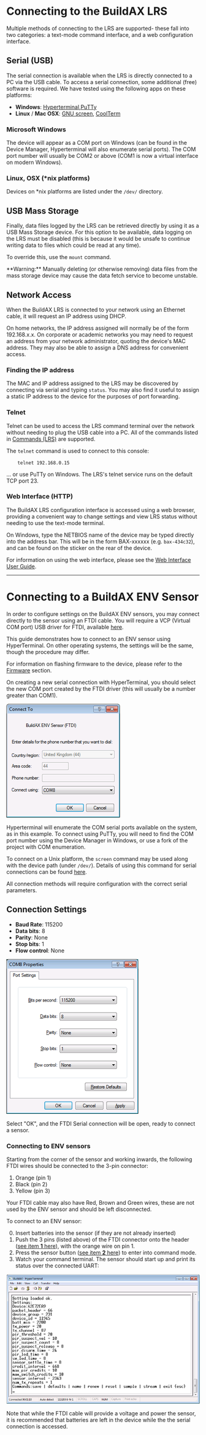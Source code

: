 
[//]: # (LRS Connection Guide)

# Connecting to the BuildAX LRS

Multiple methods of connecting to the LRS are supported- these fall into 
two categories: a text-mode command interface, and a web configuration 
interface.


## Serial (USB)

The serial connection is available when the LRS is directly connected to a 
PC via the USB cable. To access a serial connection, some additional (free)
software is required. We have tested using the following apps on these 
platforms:

 * __Windows__: [Hyperterminal](#),[PuTTy](http://www.chiark.greenend.org.uk/~sgtatham/putty/)
 * __Linux__ / __Mac OSX__: [GNU screen](http://www.gnu.org/software/screen/), [CoolTerm](http://freeware.the-meiers.org/)



### Microsoft Windows

The device will appear as a COM port on Windows (can be found in the Device 
Manager, Hyperterminal will also enumerate serial ports). The COM port number 
will usually be COM2 or above (COM1 is now a virtual interface on modern 
Windows).

### Linux, OSX (*nix platforms)

Devices on *nix platforms are listed under the `/dev/` directory. 



## USB Mass Storage

Finally, data files logged by the LRS can be retrieved directly by using 
it as a USB Mass Storage device. For this option to be available, data 
logging on the LRS must be disabled (this is because it would be 
unsafe to continue writing data to files which could be read at any time).

To override this, use the `mount` command.


<span class="alert alert-warn"> 
**Warning:** Manually deleting (or otherwise removing) data files from the mass storage device may cause the 
data fetch service to become unstable.
</span>


## Network Access

When the BuildAX LRS is connected to your network using an Ethernet cable, it 
will request an IP address using DHCP.

On home networks, the IP address assigned will normally be of the form
192.168.x.x. On corporate or academic networks you may need to request an
address from your network administrator, quoting the device's MAC address. 
They may also be able to assign a DNS address for convenient access.

### Finding the IP address
The MAC and IP address assigned to the LRS may be discovered by connecting 
via serial and typing `status`. You may also find it useful to assign a static 
IP address to the device for the purposes of port forwarding.



### Telnet

Telnet can be used to access the LRS command terminal over the network 
without needing to plug the USB cable into a PC. All of the commands listed in 
[Commands (LRS)](commands-lrs.md) are supported.

The `telnet` command is used to connect to this console:


````
	telnet 192.168.0.15
````

... or use PuTTy on Windows. The LRS's telnet service runs on the default 
TCP port 23.


### Web Interface (HTTP)

The BuildAX LRS configuration interface is accessed using a web browser, 
providing a convenient way to change settings and view LRS status without
needing to use the text-mode terminal. 

On Windows, type the NETBIOS name of the device may be typed directly into the
address bar. This will be in the form BAX-xxxxxx (e.g. `bax-434c32`), and can 
be found on the sticker on the rear of the device.

For information on using the web interface, please see the [Web Interface User Guide](user-guide.md).



---
# Connecting to a BuildAX ENV Sensor

In order to configure settings on the BuildAX ENV sensors, you may connect 
directly to the sensor using an FTDI cable. You will require a VCP (Virtual 
COM port) USB driver for FTDI, available [here](http://www.ftdichip.com/FTDrivers.htm).

This guide demonstrates how to connect to an ENV sensor using HyperTerminal.
On other operating systems, the settings will be the same, though the procedure
may differ.

For information on flashing firmware to the device, please refer to the 
[Firmware](firmware.md) section.

On creating a new serial connection with HyperTerminal, you should select the 
new COM port created by the FTDI driver (this will usually be a number greater
than COM1). 

![Hyperterminal](img/envht.png)

Hyperterminal will enumerate the COM serial ports available on the system, as
in this example. To connect using PuTTy, you will need to find the COM port
number using the Device Manager in Windows, or use a fork of the project with
COM enumeration. 

To connect on a Unix platform, the `screen` command may be 
used along with the device path (under `/dev/`). Details of using this command
for serial connections can be found [here](https://wiki.archlinux.org/index.php/working_with_the_serial_console#Screen).

All connection methods will require configuration with the correct serial parameters.


## Connection Settings

 * __Baud Rate__:    115200
 * __Data bits__:    8
 * __Parity__:       None
 * __Stop bits__:    1
 * __Flow control__: None

![Hyperterminal ENV connect](img/envparams.png)

 Select "OK", and the FTDI Serial connection will be open, ready to connect a
 sensor.

### Connecting to ENV sensors

Starting from the corner of the sensor and working inwards, the following FTDI
wires should be connected to the 3-pin connector:

 1. Orange (pin 1)
 2. Black  (pin 2)
 3. Yellow (pin 3)

Your FTDI cable may also have Red, Brown and Green wires, these are not 
used by the ENV sensor and should be left disconnected.

To connect to an ENV sensor:

 0. Insert batteries into the sensor (if they are not already inserted)
 1. Push the 3 pins (listed above) of the FTDI connector onto the header 
    ([see item __1__ here](hardware.md#rear)), with the orange wire on pin 1.
 2. Press the sensor button ([see item __2__ here](hardware.md#rear)) to enter into command mode.
 3. Watch your command terminal. The sensor should start up and print its status over the connected UART:

![ENV connected](img/envconnected.png)

Note that while the FTDI cable will provide a voltage and power the sensor, 
it is recommended that batteries are left in the device while the the serial 
connection is accessed. 



